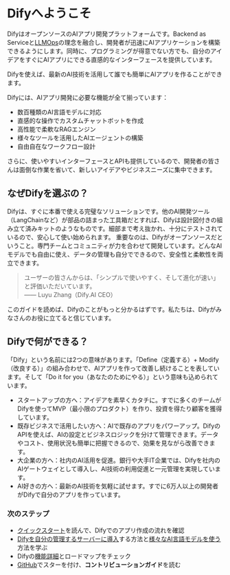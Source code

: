 # Difyへようこそ

DifyはオープンソースのAIアプリ開発プラットフォームです。Backend as Serviceと[LLMOps](learn-more/extended-reading/what-is-llmops.md)の理念を融合し、開発者が迅速にAIアプリケーションを構築できるようにします。同時に、プログラミングが得意でない方でも、自分のアイデアをすぐにAIアプリにできる直感的なインターフェースを提供しています。

Difyを使えば、最新のAI技術を活用して誰でも簡単にAIアプリを作ることができます。

Difyには、AIアプリ開発に必要な機能が全て揃っています：

* 数百種類のAI言語モデルに対応
* 直感的な操作でカスタムチャットボットを作成
* 高性能で柔軟なRAGエンジン
* 様々なツールを活用したAIエージェントの構築
* 自由自在なワークフロー設計

さらに、使いやすいインターフェースとAPIも提供しているので、開発者の皆さんは面倒な作業を省いて、新しいアイデアやビジネスニーズに集中できます。

## なぜDifyを選ぶの？

Difyは、すぐに本番で使える完璧なソリューションです。他のAI開発ツール（LangChainなど）が部品の詰まった工具箱だとすれば、Difyは設計図付きの組み立て済みキットのようなものです。細部まで考え抜かれ、十分にテストされているので、安心して使い始められます。 重要なのは、Difyがオープンソースだということ。専門チームとコミュニティが力を合わせて開発しています。どんなAIモデルでも自由に使え、データの管理も自分でできるので、安全性と柔軟性を両立できます。

> ユーザーの皆さんからは、「シンプルで使いやすく、そして進化が速い」と評価いただいています。\
> —— Luyu Zhang（Dify.AI CEO）

このガイドを読めば、Difyのことがもっと分かるはずです。私たちは、Difyがみなさんのお役に立てると信じています。

## Difyで何ができる？

「Dify」という名前には2つの意味があります。「Define（定義する）+ Modify（改良する）」の組み合わせで、AIアプリを作って改善し続けることを表しています。そして「Do it for you（あなたのためにやる）」という意味も込められています。

* スタートアップの方へ：アイデアを素早くカタチに。すでに多くのチームがDifyを使ってMVP（最小限のプロダクト）を作り、投資を得たり顧客を獲得しています。
* 既存ビジネスで活用したい方へ：AIで既存のアプリをパワーアップ。DifyのAPIを使えば、AIの設定とビジネスロジックを分けて管理できます。データやコスト、使用状況も簡単に把握できるので、効果を見ながら改善できます。
* 大企業の方へ：社内のAI活用を促進。銀行や大手IT企業では、Difyを社内のAIゲートウェイとして導入し、AI技術の利用促進と一元管理を実現しています。
* AI好きの方へ：最新のAI技術を気軽に試せます。すでに6万人以上の開発者がDifyで自分のアプリを作っています。

### 次のステップ

* [クイックスタート](guides/application-orchestrate/creating-an-application.md)を読んで、Difyでのアプリ作成の流れを確認
* [Difyを自分の管理するサーバーに導入](getting-started/install-self-hosted/)する方法と[様々なAI言語モデルを使う](guides/model-configuration/)方法を学ぶ
* Difyの[機能詳細](getting-started/readme/features-and-specifications.md)とロードマップをチェック
* [GitHub](https://github.com/langgenius/dify)でスターを付け、**コントリビューションガイド**を読む
